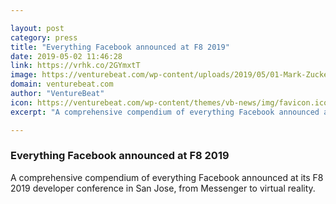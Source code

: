 ```yaml
---

layout: post
category: press
title: "Everything Facebook announced at F8 2019"
date: 2019-05-02 11:46:28
link: https://vrhk.co/2GYmxtT
image: https://venturebeat.com/wp-content/uploads/2019/05/01-Mark-Zuckerberg-F82019.jpg?w=1200&strip=all
domain: venturebeat.com
author: "VentureBeat"
icon: https://venturebeat.com/wp-content/themes/vb-news/img/favicon.ico
excerpt: "A comprehensive compendium of everything Facebook announced at its F8 2019 developer conference in San Jose, from Messenger to virtual reality."

---
```


### Everything Facebook announced at F8 2019

A comprehensive compendium of everything Facebook announced at its F8 2019 developer conference in San Jose, from Messenger to virtual reality.